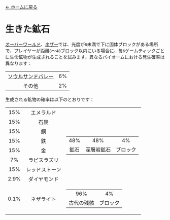 [← ホームに戻る](../)
# 生きた鉱石
[オーバーワールド](https://minecraft.fandom.com/ja/wiki/オーバーワールド)、[ネザー](https://minecraft.fandom.com/ja/wiki/ネザー)では、光度が`8`未満で下に固体ブロックがある場所で、プレイヤーが距離`8`〜`48`ブロック以内にいる場合に、毎`6`ゲームティックごとに生命鉱物が生成されることを試みます。異なるバイオームにおける発生確率は異なります：  

<table>
    <tr>
        <td align="center"><a href="https://minecraft.fandom.com/ja/wiki/ソウルサンドバレー">ソウルサンドバレー</a></td>
        <td align="center">6%</td>
    </tr>
    <tr>
        <td align="center">その他</td>
        <td align="center">2%</td>
    </tr>
</table>

生成される鉱物の確率は以下のとおりです：  

<table>
    <tr>
        <td align="center">15%</td>
        <td align="center">エメラルド</td>
        <td align="center" rowspan="8">
            <table>
                <tr>
                    <td align="center">48%</td>
                    <td align="center">48%</td>
                    <td align="center">4%</td>
                </tr>
                <tr>
                    <td align="center">鉱石</td>
                    <td align="center">深層岩鉱石</td>
                    <td align="center">ブロック</td>
                </tr>
            </table>
        </td>
    </tr>
    <tr>
        <td align="center">15%</td>
        <td align="center">石炭</td>
    </tr>
    <tr>
        <td align="center">15%</td>
        <td align="center">銅</td>
    </tr>
    <tr>
        <td align="center">15%</td>
        <td align="center">鉄</td>
    </tr>
    <tr>
        <td align="center">15%</td>
        <td align="center">金</td>
    </tr>
    <tr>
        <td align="center">7%</td>
        <td align="center">ラピスラズリ</td>
    </tr>
    <tr>
        <td align="center">15%</td>
        <td align="center">レッドストーン</td>
    </tr>
    <tr>
        <td align="center">2.9%</td>
        <td align="center">ダイヤモンド</td>
    </tr>
    <tr>
        <td align="center">0.1%</td>
        <td align="center">ネザライト</td>
        <td align="center">
            <table>
                <tr>
                    <td align="center">96%</td>
                    <td align="center">4%</td>
                </tr>
                <tr>
                    <td align="center">古代の残骸</td>
                    <td align="center">ブロック</td>
                </tr>
            </table>
        </td>
    </tr>
</table>

